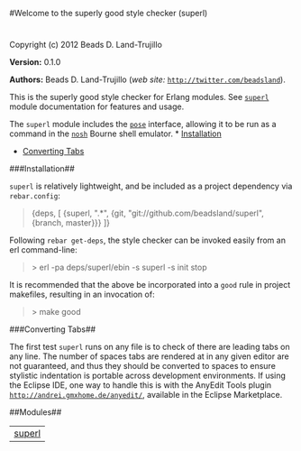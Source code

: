 

#Welcome to the superly good style checker (superl)#


Copyright (c) 2012 Beads D. Land-Trujillo

__Version:__ 0.1.0

__Authors:__ Beads D. Land-Trujillo (_web site:_ [`http://twitter.com/beadsland`](http://twitter.com/beadsland)).

This is the superly good style checker for Erlang modules.
  See [`superl`](superl.md) module documentation for features and usage. 

The `superl` module includes the [`pose`](http://github.com/beadsland/pose) interface,
  allowing it to be run as a command in the [`nosh`](http://github.com/beadsland/nosh) Bourne shell 
emulator.  * [Installation](#Installation)
 * [Converting Tabs](#Converting_Tabs)
  

###<a name="Installation">Installation</a>##
 

`superl` is relatively lightweight, and be included as a project
  dependency via `rebar.config`: 
<blockquote>
  {deps, [
     {superl, ".*",
       {git, "git://github.com/beadsland/superl", {branch, master}}}
    ]} </blockquote>
 

Following `rebar get-deps`, the style checker can be invoked easily 
from an erl command-line: 
<blockquote>
  > erl -pa deps/superl/ebin -s superl -s init stop </blockquote>
 

It is recommended that the above be incorporated into a `good` rule 
in project makefiles, resulting in an invocation of: 
<blockquote>
  > make good </blockquote>
 

###<a name="Converting_Tabs">Converting Tabs</a>##
 

The first test `superl` runs on any file is to check of there are 
leading tabs on any line.  The number of spaces tabs are rendered 
at in any given editor are not guaranteed, and thus they should be 
converted to spaces to ensure stylistic indentation is portable across 
development environments. If using the Eclipse IDE, one way to handle this is with the AnyEdit
  Tools plugin [`http://andrei.gmxhome.de/anyedit/`](http://andrei.gmxhome.de/anyedit/), available in the
  Eclipse Marketplace.

##Modules##


<table width="100%" border="0" summary="list of modules">
<tr><td><a href="superl.md" class="module">superl</a></td></tr></table>

